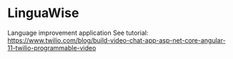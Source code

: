 # LinguaWise
Language improvement application
See tutorial: https://www.twilio.com/blog/build-video-chat-app-asp-net-core-angular-11-twilio-programmable-video
